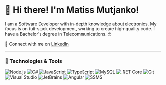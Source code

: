 # 👋 Hi there! I'm Matiss Mutjanko!

I am a Software Developer with in-depth knowledge about electronics. My focus is on full-stack development, working to create high-quality code. I have a Bachelor's degree in Telecommunications. 🤓

🤝 Connect with me on [LinkedIn](https://www.linkedin.com/in/matissmutjanko/)

---

### 🚀 Technologies & Tools

![Node.js](https://img.shields.io/badge/Node.js-339933?style=flat-square&logo=node.js&logoColor=white)
![C#](https://img.shields.io/badge/C%23-239120?style=flat-square&logo=c-sharp&logoColor=white)
![JavaScript](https://img.shields.io/badge/JavaScript-F7DF1E?style=flat-square&logo=javascript&logoColor=black)
![TypeScript](https://img.shields.io/badge/TypeScript-007ACC?style=flat-square&logo=typescript&logoColor=white)
![MySQL](https://img.shields.io/badge/MySQL-4479A1?style=flat-square&logo=mysql&logoColor=white)
![.NET Core](https://img.shields.io/badge/.NET-512BD4?style=flat-square&logo=.net&logoColor=white)
![Git](https://img.shields.io/badge/Git-F05032?style=flat-square&logo=git&logoColor=white)
![Visual Studio](https://img.shields.io/badge/Visual%20Studio-5C2D91?style=flat-square&logo=visual-studio&logoColor=white)
![JetBrains](https://img.shields.io/badge/JetBrains-000000?style=flat-square&logo=jetbrains&logoColor=white)
![Angular](https://img.shields.io/badge/Angular-DD0031?style=for-the-badge&logo=angular&logoColor=white)
![SSMS](https://img.shields.io/badge/Microsoft_SQL_Server-CC2927)



